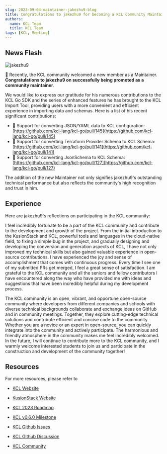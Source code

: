 ```yaml
---
slug: 2023-09-04-maintainer-jakezhu9-blog
title: Congratulations to jakezhu9 for becoming a KCL Community Maintainer! KCL Import Tool Welcomes Enhanced Features!
authors:
  name: KCL Team
  title: KCL Team
tags: [KCL, Meeting]
---
```


## News Flash

![jakezhu9](/img/blog/2023-09-04-maintainer-jakezhu9-blog/jakezhu9.png)

🎉 Recently, the KCL community welcomed a new member as a Maintainer. **Congratulations to jakezhu9 on successfully being promoted as a community maintainer**.

We would like to express our gratitude for his numerous contributions to the KCL Go SDK and the series of enhanced features he has brought to the KCL Import Tool, providing users with a more convenient and efficient experience in importing data and schemas. Here is a list of his recent significant contributions:

- 🔧 Support for converting JSON/YAML data to KCL configuration: [https://github.com/kcl-lang/kcl-go/pull/145](https://github.com/kcl-lang/kcl-go/pull/145)
- 🔧 Support for converting Terraform Provider Schema to KCL Schema: [https://github.com/kcl-lang/kcl-go/pull/141](https://github.com/kcl-lang/kcl-go/pull/141)
- 🔧 Support for converting JsonSchema to KCL Schema: [https://github.com/kcl-lang/kcl-go/pull/127](https://github.com/kcl-lang/kcl-go/pull/127)

The addition of the new Maintainer not only signifies jakezhu9's outstanding technical performance but also reflects the community's high recognition and trust in him.

## Experience

Here are jakezhu9's reflections on participating in the KCL community:

I feel incredibly fortunate to be a part of the KCL community and contribute to the development and growth of the project. From the initial introduction to the KusionStack and KCL, powerful tools and languages in the cloud-native field, to fixing a simple bug in the project, and gradually designing and developing the conversion and generation aspects of KCL, I have not only improved my technical skills but also gained valuable experience in open-source contributions. I have experienced the joy and sense of accomplishment that comes with continuous progress. Every time I see one of my submitted PRs get merged, I feel a great sense of satisfaction. I am grateful to the KCL community and all the seniors and fellow contributors I have encountered along the way who have provided me with ideas and suggestions that have been incredibly helpful during my development process.

The KCL community is an open, vibrant, and opportune open-source community where developers from different companies and schools with diverse technical backgrounds collaborate and exchange ideas on GitHub and in community meetings. Together, they explore cutting-edge technical solutions and contribute efficient and concise code to the community. Whether you are a novice or an expert in open-source, you can quickly integrate into the community and actively participate. The harmonious and friendly atmosphere in the community makes me feel incredibly welcomed. In the future, I will continue to contribute more to the KCL community, and I warmly welcome interested students to join us and participate in the construction and development of the community together!

## Resources

For more resources, please refer to

- [KCL Website](https://kcl-lang.io/)
- [KusionStack Website](https://kusionstack.io/)

- [KCL 2023 Roadmap](https://kcl-lang.io/docs/community/release-policy/roadmap)
- [KCL v0.6.0 Milestone](https://github.com/kcl-lang/kcl/milestone/6)
- [KCL Github Issues](https://github.com/kcl-lang/kcl/issues)
- [KCL Github Discussion](https://github.com/orgs/kcl-lang/discussions)
- [KCL Community](https://github.com/kcl-lang/community)
